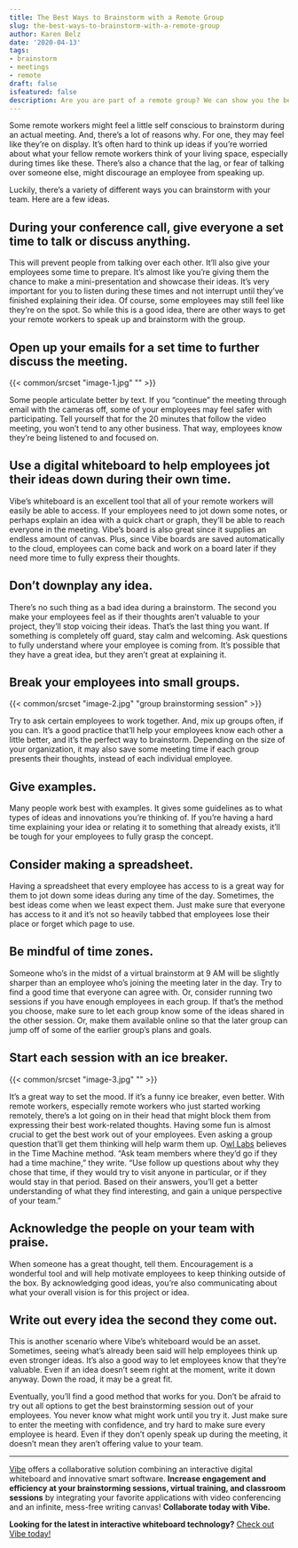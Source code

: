 ```yaml
---
title: The Best Ways to Brainstorm with a Remote Group
slug: the-best-ways-to-brainstorm-with-a-remote-group
author: Karen Belz
date: '2020-04-13'
tags:
- brainstorm
- meetings
- remote
draft: false
isfeatured: false
description: Are you are part of a remote group? We can show you the best ways to brainstorm with your group.
---
```


Some remote workers might feel a little self conscious to brainstorm during an actual meeting. And, there’s a lot of reasons why. For one, they may feel like they’re on display. It’s often hard to think up ideas if you’re worried about what your fellow remote workers think of your living space, especially during times like these. There’s also a chance that the lag, or fear of talking over someone else, might discourage an employee from speaking up.

Luckily, there’s a variety of different ways you can brainstorm with your team. Here are a few ideas.

## During your conference call, give everyone a set time to talk or discuss anything.

This will prevent people from talking over each other. It’ll also give your employees some time to prepare. It’s almost like you’re giving them the chance to make a mini-presentation and showcase their ideas. It’s very important for you to listen during these times and not interrupt until they’ve finished explaining their idea. Of course, some employees may still feel like they’re on the spot. So while this is a good idea, there are other ways to get your remote workers to speak up and brainstorm with the group.

## Open up your emails for a set time to further discuss the meeting.

{{< common/srcset "image-1.jpg" "" >}}

Some people articulate better by text. If you “continue” the meeting through email with the cameras off, some of your employees may feel safer with participating. Tell yourself that for the 20 minutes that follow the video meeting, you won’t tend to any other business. That way, employees know they’re being listened to and focused on.

## Use a digital whiteboard to help employees jot their ideas down during their own time.

Vibe’s whiteboard is an excellent tool that all of your remote workers will easily be able to access. If your employees need to jot down some notes, or perhaps explain an idea with a quick chart or graph, they’ll be able to reach everyone in the meeting. Vibe’s board is also great since it supplies an endless amount of canvas. Plus, since Vibe boards are saved automatically to the cloud, employees can come back and work on a board later if they need more time to fully express their thoughts.

## Don’t downplay any idea.

There’s no such thing as a bad idea during a brainstorm. The second you make your employees feel as if their thoughts aren’t valuable to your project, they’ll stop voicing their ideas. That’s the last thing you want. If something is completely off guard, stay calm and welcoming. Ask questions to fully understand where your employee is coming from. It’s possible that they have a great idea, but they aren’t great at explaining it.

## Break your employees into small groups.

{{< common/srcset "image-2.jpg" "group brainstorming session" >}}

Try to ask certain employees to work together. And, mix up groups often, if you can. It’s a good practice that’ll help your employees know each other a little better, and it’s the perfect way to brainstorm. Depending on the size of your organization, it may also save some meeting time if each group presents their thoughts, instead of each individual employee.

## Give examples.

Many people work best with examples. It gives some guidelines as to what types of ideas and innovations you’re thinking of. If you’re having a hard time explaining your idea or relating it to something that already exists, it’ll be tough for your employees to fully grasp the concept.

## Consider making a spreadsheet.

Having a spreadsheet that every employee has access to is a great way for them to jot down some ideas during any time of the day. Sometimes, the best ideas come when we least expect them. Just make sure that everyone has access to it and it’s not so heavily tabbed that employees lose their place or forget which page to use.

## Be mindful of time zones.

Someone who’s in the midst of a virtual brainstorm at 9 AM will be slightly sharper than an employee who’s joining the meeting later in the day. Try to find a good time that everyone can agree with. Or, consider running two sessions if you have enough employees in each group. If that’s the method you choose, make sure to let each group know some of the ideas shared in the other session. Or, make them available online so that the later group can jump off of some of the earlier group’s plans and goals.

## Start each session with an ice breaker.

{{< common/srcset "image-3.jpg" "" >}}

It’s a great way to set the mood. If it’s a funny ice breaker, even better. With remote workers, especially remote workers who just started working remotely, there’s a lot going on in their head that might block them from expressing their best work-related thoughts. Having some fun is almost crucial to get the best work out of your employees. Even asking a group question that’ll get them thinking will help warm them up. O[wl Labs](https://www.owllabs.com/blog/ice-breakers) believes in the Time Machine method. “Ask team members where they’d go if they had a time machine,” they write. “Use follow up questions about why they chose that time, if they would try to visit anyone in particular, or if they would stay in that period. Based on their answers, you’ll get a better understanding of what they find interesting, and gain a unique perspective of your team.”

## Acknowledge the people on your team with praise.

When someone has a great thought, tell them. Encouragement is a wonderful tool and will help motivate employees to keep thinking outside of the box. By acknowledging good ideas, you’re also communicating about what your overall vision is for this project or idea.

## Write out every idea the second they come out.

This is another scenario where Vibe’s whiteboard would be an asset. Sometimes, seeing what’s already been said will help employees think up even stronger ideas. It’s also a good way to let employees know that they’re valuable. Even if an idea doesn’t seem right at the moment, write it down anyway. Down the road, it may be a great fit.

Eventually, you’ll find a good method that works for you. Don’t be afraid to try out all options to get the best brainstorming session out of your employees. You never know what might work until you try it. Just make sure to enter the meeting with confidence, and try hard to make sure every employee is heard. Even if they don’t openly speak up during the meeting, it doesn’t mean they aren’t offering value to your team.



---

[Vibe](https://vibe.us/) offers a collaborative solution combining an interactive digital whiteboard and innovative smart software. **Increase engagement and efficiency at your brainstorming sessions, virtual training, and classroom sessions** by integrating your favorite applications with video conferencing and an infinite, mess-free writing canvas! **Collaborate today with Vibe.**

**Looking for the latest in interactive whiteboard technology?** [Check out Vibe today!](https://vibe.us/order/)
